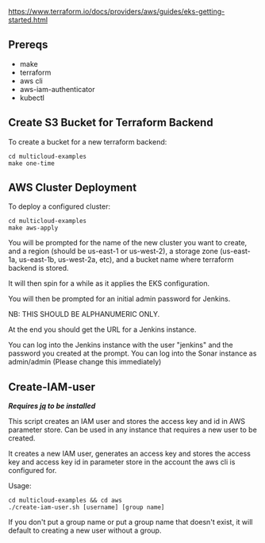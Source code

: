 https://www.terraform.io/docs/providers/aws/guides/eks-getting-started.html
## Prereqs

 * make
 * terraform
 * aws cli
 * aws-iam-authenticator
 * kubectl

## Create S3 Bucket for Terraform Backend
To create a bucket for a new terraform backend:

```
cd multicloud-examples
make one-time

```
## AWS Cluster Deployment
To deploy a configured cluster:

```
cd multicloud-examples
make aws-apply
```

You will be prompted for the name of the new cluster you want to create, and a region (should be us-east-1 or us-west-2), a storage zone (us-east-1a, us-east-1b, us-west-2a, etc), and a bucket name where terraform backend is stored. 

It will then spin for a while as it applies the EKS configuration. 

You will then be prompted for an initial admin password for Jenkins. 

NB: THIS SHOULD BE ALPHANUMERIC ONLY.

At the end you should get the URL for a Jenkins instance.

You can log into the Jenkins instance with the user "jenkins" and the password you created at the prompt.
You can log into the Sonar instance as admin/admin (Please change this immediately)


## Create-IAM-user
**_Requires [jq](https://stedolan.github.io/jq/download/) to be installed_** 


This script creates an IAM user and stores the access key and id in AWS parameter store. Can be used in any instance that requires a new user to be created.


It creates a new IAM user, generates an access key and stores the access key and access key id in parameter store in the account the aws cli is configured for.

Usage:
```
cd multicloud-examples && cd aws
./create-iam-user.sh [username] [group name]
```
If you don't put a group name or put a group name that doesn't exist, it will default to creating a new user without a group.

